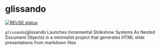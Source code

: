 <!--
Copyright The glissando Authors
SPDX-License-Identifier: Unlicense 
-->

# glissando

[![REUSE status](https://api.reuse.software/badge/github.com/richardfontana/glissando)](https://api.reuse.software/info/github.com/richardfontana/glissando)

`glissando`(glissando Launches Incremental Slideshow Systems As Nested
Document Objects) is a minimalist project that generates HTML slide
presentations from markdown files.
